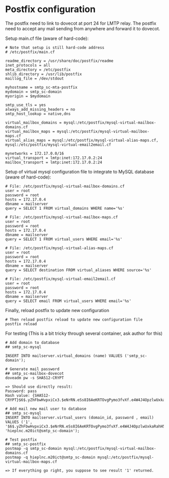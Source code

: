 # Postfix configuration

The postfix need to link to dovecot at port 24 for LMTP relay. The postfix need
to accept any mail sending from anywhere and forward it to dovecot.

Setup main.cf file (aware of hard-code):

```
# Note that setup is still hard-code address
# /etc/postfix/main.cf

readme_directory = /usr/share/doc/postfix/readme
inet_protocols = all
meta_directory = /etc/postfix
shlib_directory = /usr/lib/postfix
maillog_file = /dev/stdout

myhostname = smtp_sc-mta-postfix
mydomain = smtp_sc-domain
myorigin = $mydomain

smtp_use_tls = yes
always_add_missing_headers = no
smtp_host_lookup = native,dns

virtual_mailbox_domains = mysql:/etc/postfix/mysql-virtual-mailbox-domains.cf
virtual_mailbox_maps = mysql:/etc/postfix/mysql-virtual-mailbox-maps.cf
virtual_alias_maps = mysql:/etc/postfix/mysql-virtual-alias-maps.cf, mysql:/etc/postfix/mysql-virtual-email2email.cf

mynetworks = 172.17.0.0/16
virtual_transport = lmtp:inet:172.17.0.2:24
mailbox_transport = lmtp:inet:172.17.0.2:24
```

Setup of virtual mysql configuration file to integrate to MySQL database
(aware of hard-code):

```
# File: /etc/postfix/mysql-virtual-mailbox-domains.cf
user = root
password = root
hosts = 172.17.0.4
dbname = mailserver
query = SELECT 1 FROM virtual_domains WHERE name='%s'

# File: /etc/postfix/mysql-virtual-mailbox-maps.cf
user = root
password = root
hosts = 172.17.0.4
dbname = mailserver
query = SELECT 1 FROM virtual_users WHERE email='%s'

# File: /etc/postfix/mysql-virtual-alias-maps.cf
user = root
password = root
hosts = 172.17.0.4
dbname = mailserver
query = SELECT destination FROM virtual_aliases WHERE source='%s'

# File: /etc/postfix/mysql-virtual-email2email.cf
user = root
password = root
hosts = 172.17.0.4
dbname = mailserver
query = SELECT email FROM virtual_users WHERE email='%s'
```

Finally, reload postfix to update new configuration

```
# Then reload postfix reload to update new configuration file
postfix reload
```

For testing (This is a bit tricky through several container, ask author for this)

```
# Add domain to database
## smtp_sc-mysql

INSERT INTO mailserver.virtual_domains (name) VALUES ('smtp_sc-domain');

# Generate mail password
## smtp_sc-mailbox-dovecot
doveadm pw -s SHA512-CRYPT

=> Should use directly result:
Password: pass
Hash value: {SHA512-CRYPT}$6$.yZhFbwHvpxiCx3.$eNrRN.eSs8I6AeKRTOvgPymo3fvXf.e4W4J4OpzlwUxkaRahH5pLDJv40Ms.T5bH5ncFpNcpY3vLTUsVa/6HS1

# Add mail new mail user to database
## smtp_sc-mysql
INSERT INTO mailserver.virtual_users (domain_id, password , email)
VALUES ('1', '$6$.yZhFbwHvpxiCx3.$eNrRN.eSs8I6AeKRTOvgPymo3fvXf.e4W4J4OpzlwUxkaRahH5pLDJv40Ms.T5bH5ncFpNcpY3vLTUsVa/6HS1', 'hieplnc.m20ict@smtp_sc-domain');

# Test postfix
## smtp_sc-postfix
postmap -q smtp_sc-domain mysql:/etc/postfix/mysql-virtual-mailbox-domains.cf
postmap -q hieplnc.m20ict@smtp_sc-domain mysql:/etc/postfix/mysql-virtual-mailbox-maps.cf

=> If everything go right, you suppose to see result '1' returned.
```
